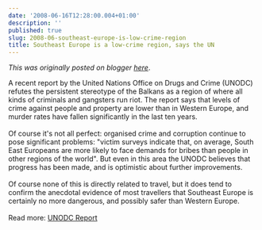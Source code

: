 ```yaml
---
date: '2008-06-16T12:28:00.004+01:00'
description: ''
published: true
slug: 2008-06-southeast-europe-is-low-crime-region
title: Southeast Europe is a low-crime region, says the UN
---
```


*This was originally posted on blogger [here](https://blog.balkanology.com/2008/06/southeast-europe-is-low-crime-region.html)*.

A recent report by the United Nations Office on Drugs and Crime (UNODC) refutes the persistent stereotype of the Balkans as a region of where all kinds of criminals and gangsters run riot. The report says that levels of crime against people and property are lower than in Western Europe, and murder rates have fallen significantly in the last ten years.<br /><br />Of course it's not all perfect: organised crime and corruption continue to pose significant problems: "victim surveys indicate that, on average, South East Europeans are more likely to face demands for bribes than people in other regions of the world". But even in this area the UNODC believes that progress has been made, and is optimistic about further improvements.<br /><br />Of course none of this is directly related to travel, but it does tend to confirm the anecdotal evidence of most travellers that Southeast Europe is certainly no more dangerous, and possibly safer than Western Europe.<br /><br />Read more: <a href="http://www.unodc.org/unodc/en/frontpage/greater-stability-in-the-balkans-is-lowering-crime.html">UNODC Report</a>